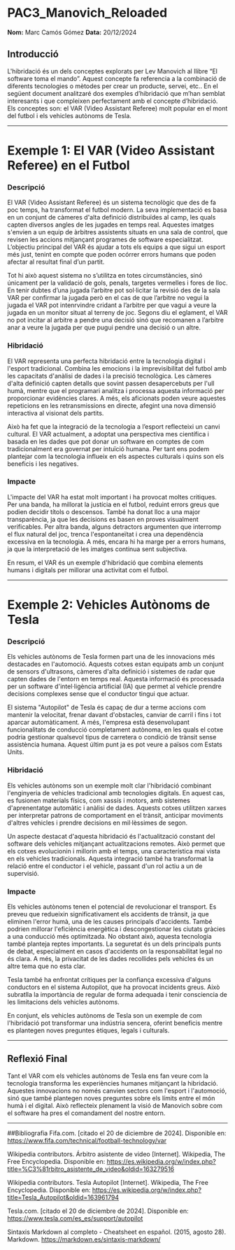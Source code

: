 # PAC3_Manovich_Reloaded
**Nom:** Marc Camós Gómez 
**Data:** 20/12/2024

## Introducció 
L'hibridació és un dels conceptes explorats per Lev Manovich al llibre “El software toma el mando”. 
Aquest concepte fa referencia a la combinació de diferents tecnologies o mètodes per crear un producte, servei, etc.. 
En el següent document analitzaré dos exemples d’hibridació que m’han semblat interesants i que compleixen perfectament amb el concepte d’hibridació. Els conceptes son: el VAR (Video Assistant Referee) molt popular en el mont del futbol i els vehicles autònoms de Tesla.

---

# Exemple 1: El VAR (Video Assistant Referee) en el Futbol

### Descripció
El VAR (Video Assistant Referee) és un sistema tecnològic que des de fa poc temps, ha transformat el futbol modern. La seva implementació es basa en un conjunt de càmeres d'alta definició distribuïdes al camp, les quals capten diversos angles de les jugades en temps real. Aquestes imatges s'envien a un equip de àrbitres assistents situats en una sala de control, que revisen les accions mitjançant programes de software especialitzat. 
L’objectiu principal del VAR és ajudar a tots els equips a que sigui un esport més just, tenint en compte que poden ocórrer errors humans que poden afectar al resultat final d’un partit.

Tot hi això aquest sistema no s’utilitza en totes circumstàncies, sinó únicament per la validació de gols, penals, targetes vermelles i fores de lloc. En tenir dubtes d’una jugada l’arbitre pot sol·licitar la revisió des de la sala VAR per confirmar la jugada però en el cas de que l’arbitre no vegui la jugada el VAR pot intenrvindre cridant a l’arbitre per que vagui a veure la jugada en un monitor situat al terreny de joc. Segons diu el eglament, el VAR no pot incitar al arbitre a pendre una decisió sinó que recomanen a l’arbitre anar a veure la jugada per que pugui pendre una decisió o un altre.

### Hibridació
El VAR representa una perfecta hibridació entre la tecnologia digital i l'esport tradicional. Combina les emocions i la imprevisibilitat del futbol amb les capacitats d'anàlisi de dades i la precisió tecnològica. Les càmeres d'alta definició capten detalls que sovint passen desapercebuts per l'ull humà, mentre que el programari analitza i processa aquesta informació per proporcionar evidències clares. A més, els aficionats poden veure aquestes repeticions en les retransmissions en directe, afegint una nova dimensió interactiva al visionat dels partits.

Això ha fet que la integració de la tecnologia a l’esport reflecteixi un canvi cultural. El VAR actualment, a adoptat una perspectiva mes científica i basada en les dades que pot donar un software en comptes de com tradicionalment era governat per intuïció humana. Per tant ens podem plantejar com la tecnologia influeix en els aspectes culturals i quins son els beneficis i les negatives.

### Impacte
L'impacte del VAR ha estat molt important i ha provocat moltes critiques. Per una banda, ha millorat la justícia en el futbol, reduint errors greus que podien decidir títols o descensos. També ha donat lloc a una major transparència, ja que les decisions es basen en proves visualment verificables. Per altra banda, alguns detractors argumenten que interromp el flux natural del joc, trenca l'espontaneïtat i crea una dependència excessiva en la tecnologia. A més, encara hi ha marge per a errors humans, ja que la interpretació de les imatges continua sent subjectiva.

En resum, el VAR és un exemple d'hibridació que combina elements humans i digitals per millorar una activitat com el futbol.

---

# Exemple 2: Vehicles Autònoms de Tesla

### Descripció
Els vehicles autònoms de Tesla formen part una de les innovacions més destacades en l'automoció. Aquests cotxes estan equipats amb un conjunt de sensors d'ultrasons, càmeres d'alta definició i sistemes de radar que capten dades de l'entorn en temps real. Aquesta informació és processada per un software d'intel·ligència artificial (IA) que permet al vehicle prendre decisions complexes sense que el conductor tingui que actuar.

El sistema "Autopilot" de Tesla és capaç de dur a terme accions com mantenir la velocitat, frenar davant d'obstacles, canviar de carril i fins i tot aparcar automàticament. A més, l'empresa està desenvolupant funcionalitats de conducció completament autònoma, en les quals el cotxe podria gestionar qualsevol tipus de carretera o condició de trànsit sense assistència humana. Aquest últim punt ja es pot veure a països com Estats Units.

### Hibridació
Els vehicles autònoms son un exemple molt clar l'hibridació combinant l'enginyeria de vehicles tradicional amb tecnologies digitals. En aquest cas, es fusionen materials físics, com xassís i motors, amb sistemes d'aprenentatge automàtic i anàlisi de dades. Aquests cotxes utilitzen xarxes per interpretar patrons de comportament en el trànsit, anticipar moviments d'altres vehicles i prendre decisions en mil·lèssimes de segon.

Un aspecte destacat d'aquesta hibridació és l'actualització constant del software dels vehicles mitjançant actualitzacions remotes. Això permet que els cotxes evolucionin i millorin amb el temps, una característica mai vista en els vehicles tradicionals. Aquesta integració també ha transformat la relació entre el conductor i el vehicle, passant d'un rol actiu a un de supervisió.

### Impacte
Els vehicles autònoms tenen el potencial de revolucionar el transport. Es preveu que redueixin significativament els accidents de trànsit, ja que eliminen l'error humà, una de les causes principals d'accidents. També podrien millorar l'eficiència energètica i descongestionar les ciutats gràcies a una conducció més optimitzada. No obstant això, aquesta tecnologia també planteja reptes importants. La seguretat és un dels principals punts de debat, especialment en casos d'accidents on la responsabilitat legal no és clara. A més, la privacitat de les dades recollides pels vehicles és un altre tema que no esta clar.

Tesla també ha enfrontat crítiques per la confiança excessiva d'alguns conductors en el sistema Autopilot, que ha provocat incidents greus. Això subratlla la importància de regular de forma adequada i tenir consciencia de les limitacions dels vehicles autònoms.

En conjunt, els vehicles autònoms de Tesla son un exemple de com l'hibridació pot transformar una indústria sencera, oferint beneficis mentre es plantegen noves preguntes ètiques, legals i culturals.

---

## Reflexió Final
Tant el VAR com els vehicles autònoms de Tesla ens fan veure com la tecnologia transforma les experiències humanes mitjançant la hibridació. Aquestes innovacions no només canvien sectors com l'esport i l'automoció, sinó que també plantegen noves preguntes sobre els límits entre el món humà i el digital. Això reflecteix plenament la visió de Manovich sobre com el software ha pres el comandament del nostre entorn.

---

##Bibliografia
Fifa.com. [citado el 20 de diciembre de 2024]. Disponible en: https://www.fifa.com/technical/football-technology/var

Wikipedia contributors. Árbitro asistente de video [Internet]. Wikipedia, The Free
Encyclopedia. Disponible en: https://es.wikipedia.org/w/index.php?title=%C3%81rbitro_asistente_de_video&oldid=163279516

Wikipedia contributors. Tesla Autopilot [Internet]. Wikipedia, The Free Encyclopedia. Disponible en: https://es.wikipedia.org/w/index.php?title=Tesla_Autopilot&oldid=163961794

Tesla.com. [citado el 20 de diciembre de 2024]. Disponible en: https://www.tesla.com/es_es/support/autopilot

Sintaxis Markdown al completo - Cheatsheet en español. (2015, agosto 28). Markdown. https://markdown.es/sintaxis-markdown/

